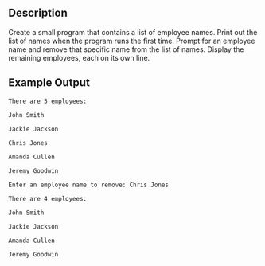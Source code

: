 ## Description

Create a small program that contains a list of employee
names. Print out the list of names when the program runs
the first time. Prompt for an employee name and remove
that specific name from the list of names. Display the
remaining employees, each on its own line.

## Example Output

`There are 5 employees:`

`John Smith`

`Jackie Jackson`

`Chris Jones`

`Amanda Cullen`

`Jeremy Goodwin`

`Enter an employee name to remove: Chris Jones`

`There are 4 employees:`

`John Smith`

`Jackie Jackson`

`Amanda Cullen`

`Jeremy Goodwin`